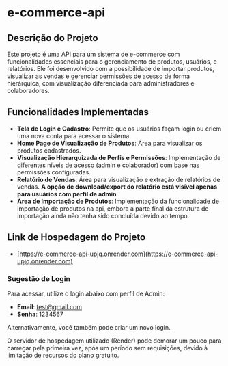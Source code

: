 # e-commerce-api

## Descrição do Projeto

Este projeto é uma API para um sistema de e-commerce com funcionalidades essenciais para o gerenciamento de produtos, usuários, e relatórios. Ele foi desenvolvido com a possibilidade de importar produtos, visualizar as vendas e gerenciar permissões de acesso de forma hierárquica, com visualização diferenciada para administradores e colaboradores.

## Funcionalidades Implementadas

- **Tela de Login e Cadastro**: Permite que os usuários façam login ou criem uma nova conta para acessar o sistema.
- **Home Page de Visualização de Produtos**: Área para visualizar os produtos cadastrados.
- **Visualização Hierarquizada de Perfis e Permissões**: Implementação de diferentes níveis de acesso (admin e colaborador) com base nas permissões configuradas.
- **Relatório de Vendas**: Área para visualização e extração de relatórios de vendas. **A opção de download/export do relatório está visível apenas para usuários com perfil de admin**.
- **Área de Importação de Produtos**: Implementação da funcionalidade de importação de produtos na api, embora a parte final da estrutura de importação ainda não tenha sido concluída devido ao tempo.

## Link de Hospedagem do Projeto

- [https://e-commerce-api-upjq.onrender.com](https://e-commerce-api-upjq.onrender.com)

### Sugestão de Login

Para acessar, utilize o login abaixo com perfil de Admin:

- **Email**: test@gmail.com
- **Senha**: 1234567

Alternativamente, você também pode criar um novo login.

O servidor de hospedagem utilizado (Render) pode demorar um pouco para carregar pela primeira vez, após um período sem requisições, devido à limitação de recursos do plano gratuito.
